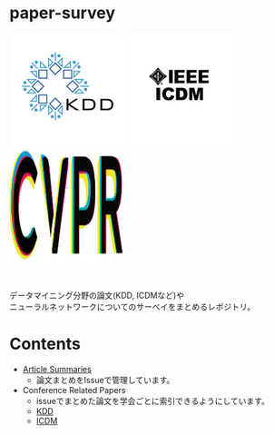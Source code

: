 # paper-survey
<p float="left">
  <img  src="./pic/KDD.png" width="200" height="200"/>
  <img  src="./pic/ICDM.jpeg" width="200" height="200"/>
  <img  src="./pic/CVPR.png" width="200" height="200"/>
</p>

<br>
<p>
データマイニング分野の論文(KDD, ICDMなど)や<br>
ニューラルネットワークについてのサーベイをまとめるレポジトリ。
</p>

# Contents
* [Article Summaries](https://github.com/Kaniikura/paper-survey/issues)
  * 論文まとめをIssueで管理しています。
* Conference Related Papers
  * issueでまとめた論文を学会ごとに索引できるようにしています。
  * [KDD](https://github.com/Kaniikura/paper-survey/projects/1)
  * [ICDM](https://github.com/Kaniikura/paper-survey/projects/2)
